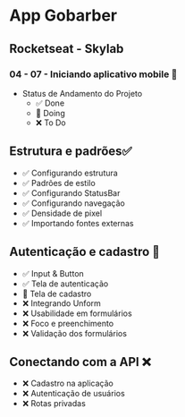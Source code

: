 # App Gobarber
## Rocketseat - Skylab
### 04 - 07 - Iniciando aplicativo mobile 📍
- Status de Andamento do Projeto
  - ✅ Done
  - 📍 Doing
  - ❌ To Do

## Estrutura e padrões✅
* ✅ Configurando estrutura
* ✅ Padrões de estilo
* ✅ Configurando StatusBar
* ✅ Configurando navegação
* ✅ Densidade de pixel
* ✅ Importando fontes externas


## Autenticação e cadastro 📍
* ✅ Input & Button
* ✅ Tela de autenticação
* 📍 Tela de cadastro
* ❌ Integrando Unform
* ❌ Usabilidade em formulários
* ❌ Foco e preenchimento
* ❌ Validação dos formulários

## Conectando com a API ❌
* ❌ Cadastro na aplicação
* ❌ Autenticação de usuários
* ❌ Rotas privadas
